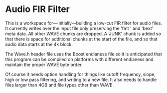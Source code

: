 # Audio FIR Filter

This is a workspace for—initially—building a low-cut FIR filter for audio files. It currently writes over the input file only preserving the 'fmt ' and 'bext' meta data. All other WAVE chunks are dropped. A 'JUNK' chunk is added so that there is space for additional chunks at the start of the file, and so that audio data starts at the 4k block.

The Wave.h header file uses the Boost endianess file so it is anticipated that this program can be compiled on platforms with different endianess and maintain the proper WAVE byte order.

Of course it needs option handling for things like cutoff frequency, slope, high or low pass filtering, and writing to a new file. It also needs to handle files larger than 4GB and file types other than WAVE.
